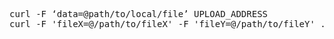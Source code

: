 
<pre>
curl -F ‘data=@path/to/local/file’ UPLOAD_ADDRESS
curl -F 'fileX=@/path/to/fileX' -F 'fileY=@/path/to/fileY' ... http://localhost/upload
</pre>